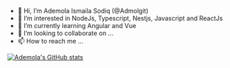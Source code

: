 - 👋 Hi, I’m Ademola Ismaila Sodiq (@Admolgit)
- 👀 I’m interested in NodeJs, Typescript, Nestjs, Javascript and ReactJs
- 🌱 I’m currently learning Angular and Vue
- 💞️ I’m looking to collaborate on ...
- 📫 How to reach me ...

<!---
Admolgit/Admolgit is a ✨ special ✨ repository because its `README.md` (this file) appears on your GitHub profile.
You can click the Preview link to take a look at your changes.
--->

[![Ademola's GitHub stats](https://github-readme-stats.vercel.app/api?username=Admolgit)](https://github.com/admolgit/github-readme-stats)
